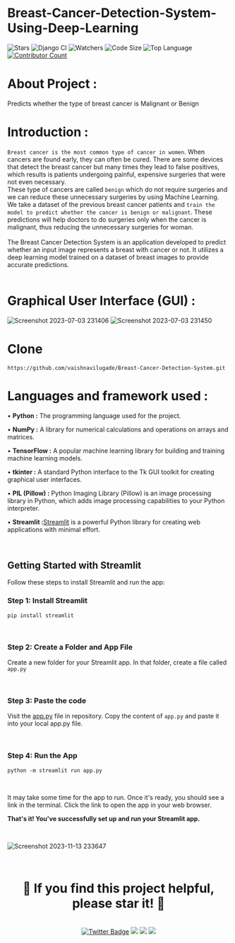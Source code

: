 # Breast-Cancer-Detection-System-Using-Deep-Learning
<!-- ![Last Commit](https://img.shields.io/github/last-commit/vaishnavilugade/Breast-Cancer-Detection-System) 
![Open Issues](https://img.shields.io/github/issues/vaishnavilugade/Breast-Cancer-Detection-System)-->

![Stars](https://img.shields.io/github/stars/vaishnavilugade/Breast-Cancer-Detection-System)
![Django CI](https://img.shields.io/badge/Project%20-Passing-brightgreen)
![Watchers](https://img.shields.io/github/watchers/vaishnavilugade/Breast-Cancer-Detection-System?style=social)
![Code Size](https://img.shields.io/github/languages/code-size/vaishnavilugade/Breast-Cancer-Detection-System)
![Top Language](https://img.shields.io/github/languages/top/vaishnavilugade/Breast-Cancer-Detection-System)
[![Contributor Count](https://img.shields.io/github/contributors/vaishnavilugade/Breast-Cancer-Detection-System)](https://github.com/vaishnavilugade/Breast-Cancer-Detection-System/graphs/contributors)

<!-- ![Language Count](https://img.shields.io/github/languages/count/vaishnavilugade/Breast-Cancer-Detection-System) -->



<!-- ```bash


[GitHub](https://github.com)
``` -->
# About Project :
Predicts whether the type of breast cancer is Malignant or Benign
# Introduction  :
`Breast cancer is the most common type of cancer in women`. When cancers are found early, they can often be cured. There are some devices that detect the breast cancer but many times they lead to false positives, which results is patients undergoing painful, expensive surgeries that were not even necessary. <br> These type of cancers are called `benign` which do not require surgeries and we can reduce these unnecessary surgeries by using Machine Learning. We take a dataset of the previous breast cancer patients and `train the model to predict whether the cancer is benign or malignant`. These predictions will help doctors to do surgeries only when the cancer is malignant, thus reducing the unnecessary surgeries for woman. <br><br>
The Breast Cancer Detection System is an application developed to predict whether an input image represents a breast with cancer or not. It utilizes a deep learning model trained on a dataset of breast images to provide accurate predictions.
<br><br> 
# Graphical User Interface (GUI) :

![Screenshot 2023-07-03 231406](https://github.com/vaishnavilugade/Breast-Cancer-Detection-System/assets/108423518/b092c250-afb4-4a41-983c-2812d9b39542)
![Screenshot 2023-07-03 231450](https://github.com/vaishnavilugade/Breast-Cancer-Detection-System/assets/108423518/49917820-515c-4b72-a55e-7c57b538ce84)

<!-- ![Screenshot 2023-07-03 231325](https://github.com/vaishnavilugade/Breast-Cancer-Detection-System/assets/108423518/d2d383b8-c16a-46c9-b703-dc5eff40b082) -->


# Clone
```
https://github.com/vaishnavilugade/Breast-Cancer-Detection-System.git
```

# Languages and framework used :
• __Python :__ The programming language used for the project.

• **NumPy :** A library for numerical calculations and operations on arrays and matrices.

• __TensorFlow :__ A popular machine learning library for building and training machine learning models.

• __tkinter :__ A standard Python interface to the Tk GUI toolkit for creating graphical user interfaces.

• __PIL (Pillow) :__ Python Imaging Library (Pillow) is an image processing library in Python, which adds image processing capabilities to your Python interpreter.

• __Streamlit :__[Streamlit](https://streamlit.io/) is a powerful Python library for creating web applications with minimal effort.


<br>

## Getting Started with Streamlit

Follow these steps to install Streamlit and run the app:

### Step 1: Install Streamlit

```
pip install streamlit
```
<br>

### Step 2: Create a Folder and App File
Create a new folder for your Streamlit app. In that folder, create a file called ```app.py```

<br>

### Step 3: Paste the code
Visit the  [app.py](https://github.com/vaishnavilugade/Breast-Cancer-Detection-System/blob/main/app.py)  file in  repository. Copy the content of ```app.py``` and paste it into your local app.py file.

<br>

### Step 4: Run the App
```
python -m streamlit run app.py
```

<br>

It may take some time for the app to run. Once it's ready, you should see a link in the terminal. Click the link to open the app in your web browser.

__That's it! You've successfully set up and run your Streamlit app.__

<br>

![Screenshot 2023-11-13 233647](https://github.com/vaishnavilugade/Breast-Cancer-Detection-System/assets/108423518/097a16d2-5245-4673-98d8-561b8793dd8d)


<br>

<h1 align="center">
  <strong>🌟 If you find this project helpful, please star it! 🌟</strong>
</h1>



<br>


<div align="center">
  <a href="https://twitter.com/vaishnavilugade">
    <img src="https://img.shields.io/badge/twitter-Profile-blue?style=flat-square&logo=twitter&labelColor=black" alt="Twitter Badge"></a>
  <a href="https://github.com/vaishnavilugade">
    <img src="https://img.shields.io/badge/GitHub-Profile-red?style=flat-square&logo=github&labelColor=black"></a>
  </a>
  <a href="https://www.codechef.com/vaishnvilugade">
    <img src="https://img.shields.io/badge/codechef-Profile-green?style=flat-square&logo=codechef&labelColor=black"></a>
  <a href="https://www.linkedin.com/in/vaishnvilugade">
    <img src="https://img.shields.io/badge/linkedin-Profile-blue?style=flat-square&logo=linkedin&labelColor=black"></a>
</div>

